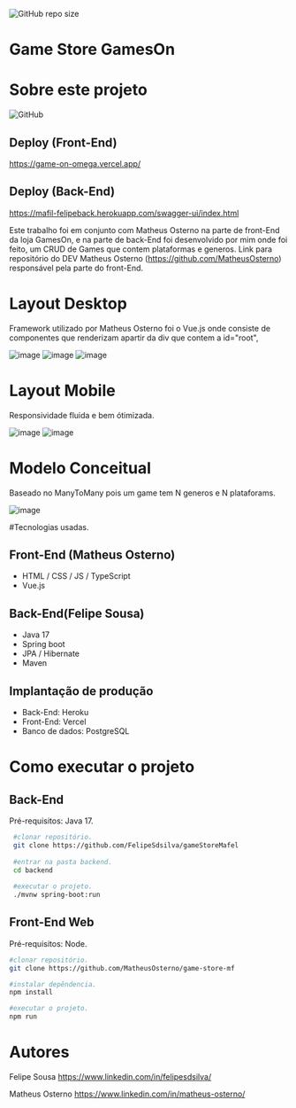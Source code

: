 ![GitHub repo size](https://img.shields.io/github/repo-size/FelipeSdsilva/gameStoreMafel?style=plastic)
# Game Store GamesOn

# Sobre este projeto
![GitHub](https://img.shields.io/github/license/FelipeSdsilva/gameStoreMafel)

## Deploy (Front-End)

https://game-on-omega.vercel.app/

## Deploy (Back-End)

https://mafil-felipeback.herokuapp.com/swagger-ui/index.html

Este trabalho foi em conjunto com Matheus Osterno na parte de front-End da loja GamesOn, e na parte de back-End foi desenvolvido por mim onde foi feito,
um CRUD de Games que contem plataformas e generos.
Link para repositório do DEV Matheus Osterno (https://github.com/MatheusOsterno)  responsável pela parte do front-End.

# Layout Desktop 

Framework utilizado por Matheus Osterno foi o Vue.js onde consiste de componentes que renderizam apartir da div que contem a id="root",

![image](https://user-images.githubusercontent.com/47900701/201556257-f4a1ca68-8b6e-4b6d-b5ba-a2e38d588d11.png)
![image](https://user-images.githubusercontent.com/47900701/201556414-3f22de80-a6af-4dd2-8112-45d63159ce19.png)
![image](https://user-images.githubusercontent.com/47900701/201556179-8bd3e954-4bb3-427e-8592-1d1f63efb42f.png)

# Layout Mobile

Responsividade fluida e bem ótimizada.

![image](https://user-images.githubusercontent.com/47900701/201556721-06639661-f755-4ce7-a595-9d5d90d0baff.png)
![image](https://user-images.githubusercontent.com/47900701/201556757-fc46dcf1-3fd5-46db-8677-dafc740d9cd7.png)

# Modelo Conceitual
Baseado no ManyToMany pois um game tem N generos e N plataforams.

![image](https://user-images.githubusercontent.com/47900701/201555643-38c0b3e4-2091-4266-a4ea-b0253c3e52d8.png)

#Tecnologias usadas.

## Front-End (Matheus Osterno)
  - HTML / CSS / JS / TypeScript
  - Vue.js

## Back-End(Felipe Sousa)
  - Java 17
  - Spring boot
  - JPA / Hibernate
  - Maven
## Implantação de produção
  - Back-End: Heroku
  - Front-End: Vercel
  - Banco de dados: PostgreSQL
  
# Como executar o projeto

## Back-End

Pré-requisitos: Java 17.

```bash
 #clonar repositório.
 git clone https://github.com/FelipeSdsilva/gameStoreMafel
 
 #entrar na pasta backend.
 cd backend
 
 #executar o projeto.
 ./mvnw spring-boot:run
```
## Front-End Web

Pré-requisitos: Node.

```bash
#clonar repositório.
git clone https://github.com/MatheusOsterno/game-store-mf

#instalar depêndencia.
npm install

#executar o projeto.
npm run

```

# Autores

Felipe Sousa 
https://www.linkedin.com/in/felipesdsilva/

Matheus Osterno
https://www.linkedin.com/in/matheus-osterno/
